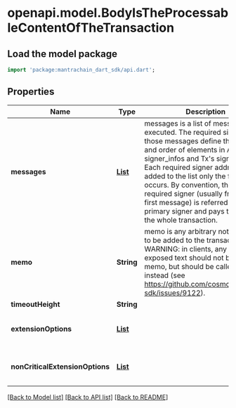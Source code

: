 # openapi.model.BodyIsTheProcessableContentOfTheTransaction

## Load the model package
```dart
import 'package:mantrachain_dart_sdk/api.dart';
```

## Properties
Name | Type | Description | Notes
------------ | ------------- | ------------- | -------------
**messages** | [**List<EvmAccountDefaultResponseDetailsInner>**](EvmAccountDefaultResponseDetailsInner.md) | messages is a list of messages to be executed. The required signers of those messages define the number and order of elements in AuthInfo's signer_infos and Tx's signatures. Each required signer address is added to the list only the first time it occurs. By convention, the first required signer (usually from the first message) is referred to as the primary signer and pays the fee for the whole transaction. | [optional] [default to const []]
**memo** | **String** | memo is any arbitrary note/comment to be added to the transaction. WARNING: in clients, any publicly exposed text should not be called memo, but should be called `note` instead (see https://github.com/cosmos/cosmos-sdk/issues/9122). | [optional] 
**timeoutHeight** | **String** |  | [optional] 
**extensionOptions** | [**List<EvmAccountDefaultResponseDetailsInner>**](EvmAccountDefaultResponseDetailsInner.md) |  | [optional] [default to const []]
**nonCriticalExtensionOptions** | [**List<EvmAccountDefaultResponseDetailsInner>**](EvmAccountDefaultResponseDetailsInner.md) |  | [optional] [default to const []]

[[Back to Model list]](../README.md#documentation-for-models) [[Back to API list]](../README.md#documentation-for-api-endpoints) [[Back to README]](../README.md)


